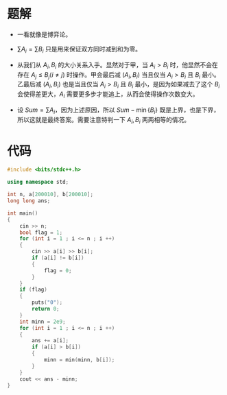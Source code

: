 # 题解

- 一看就像是博弈论。

- $\sum A_i=\sum B_i$ 只是用来保证双方同时减到和为零。

- 从我们从 $A_i,B_i$ 的大小关系入手。显然对于甲，当 $A_i>B_i$ 时，他显然不会在存在 $A_j\leq B_j(i\ne j)$ 时操作。甲会最后减 $(A_i,B_i)$ 当且仅当 $A_i>B_i$ 且 $B_i$ 最小。乙最后减 $(A_i,B_i)$ 也是当且仅当 $A_i>B_i$ 且 $B_i$ 最小，是因为如果减去了这个 $B_i$ 会使得差更大，$A_i$ 需要更多步才能追上，从而会使得操作次数变大。

- 设 $Sum=\sum A_i$，因为上述原因，所以 $Sum-\min\{B_i\}$ 既是上界，也是下界，所以这就是最终答案。需要注意特判一下 $A_i,B_i$ 两两相等的情况。

# 代码

```cpp
#include <bits/stdc++.h>

using namespace std;

int n, a[200010], b[200010];
long long ans;

int main()
{
	cin >> n;
	bool flag = 1;
	for (int i = 1 ; i <= n ; i ++)
	{
		cin >> a[i] >> b[i];
		if (a[i] != b[i])
		{
			flag = 0;
		}
	}
	if (flag)
	{
		puts("0");
		return 0;
	}
	int minn = 2e9;
	for (int i = 1 ; i <= n ; i ++)
	{
		ans += a[i];
		if (a[i] > b[i])
		{
			minn = min(minn, b[i]);
		}
	}
	cout << ans - minn;
}
```
